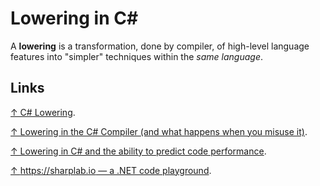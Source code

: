 # Lowering in C&#35;

A **lowering** is a transformation, done by compiler, of high-level language features into "simpler" techniques within the *same language*.

## Links

[↑ C# Lowering](https://steven-giesel.com/blogPost/69dc05d1-9c8a-4002-9d0a-faf4d2375bce).

[↑ Lowering in the C# Compiler (and what happens when you misuse it)](https://mattwarren.org/2017/05/25/Lowering-in-the-C-Compiler/).

[↑ Lowering in C# and the ability to predict code performance](https://www.youtube.com/watch?v=3oGBMGDRXVw).

[↑ https://sharplab.io — a .NET code playground](https://sharplab.io).

